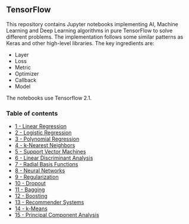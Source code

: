 ## TensorFlow

This repository contains Jupyter notebooks implementing AI, Machine Learning and Deep Learning algorithms in pure TensorFlow to solve different problems. The implementation follows some similar patterns as Keras and other high-level libraries. The key ingredients are: 

- Layer
- Loss 
- Metric 
- Optimizer
- Callback
- Model

The notebooks use Tensorflow 2.1. 

### Table of contents

* [1 - Linear Regression](https://github.com/bmarroc/tensorflow/blob/93cf85ace4aabeab560a2c8269890e15153620a9/1/tf_1.ipynb)
* [2 - Logistic Regression](https://github.com/bmarroc/tensorflow/blob/6362f6e2cf740b4efb6e960d55d4e2cc89832a88/2/tf_2.ipynb)
* [3 - Polynomial Regression](https://github.com/bmarroc/tensorflow/blob/6362f6e2cf740b4efb6e960d55d4e2cc89832a88/3/tf_3.ipynb)
* [4 - k-Nearest Neighbors](https://github.com/bmarroc/tensorflow/blob/6362f6e2cf740b4efb6e960d55d4e2cc89832a88/4/tf_4.ipynb)
* [5 - Support Vector Machines](https://github.com/bmarroc/tensorflow/blob/6362f6e2cf740b4efb6e960d55d4e2cc89832a88/5/tf_5.ipynb)
* [6 - Linear Discriminant Analysis](https://github.com/bmarroc/tensorflow/blob/9b24642cf1e1ca5986becb9712bf8d9f8022ab27/6/tf_6.ipynb)
* [7 - Radial Basis Functions](https://github.com/bmarroc/tensorflow/blob/5f16122e7f6e3d1b7cdc52c42b2572f6fc214e45/7/tf_7.ipynb)
* [8 - Neural Networks](https://github.com/bmarroc/tensorflow/blob/7296b7322705d95e4e47020eb0bcdeccb6943ec2/8/tf_8.ipynb)
* [9 - Regularization](https://github.com/bmarroc/tensorflow/blob/2af16bb3ec93be65a37806f692c8739444e35eae/9/tf_9.ipynb)
* [10 - Dropout](https://github.com/bmarroc/tensorflow/blob/8f7b0bc3b11e58f2dddfc7812d43020e32a93523/10/tf_10.ipynb)
* [11 - Bagging](https://github.com/bmarroc/tensorflow/blob/cb968bd55ce0610ba2044974aa8686155dfaa676/11/tf_11.ipynb)
* [12 - Boosting](https://github.com/bmarroc/tensorflow/blob/414c025b8a98dea52906ed14a2ae8a7277eb5053/12/tf_12.ipynb)
* [13 - Recommender Systems](https://github.com/bmarroc/tensorflow/blob/051fc241b81396adaa181e988e00924a1fa0a718/13/tf_13.ipynb)
* [14 - k-Means](https://github.com/bmarroc/tensorflow/blob/0d81dd1543e154514fc13a7875c86f23c4770db1/14/tf_14.ipynb)
* [15 - Principal Component Analysis](https://github.com/bmarroc/tensorflow/blob/2df8e10e043bc6772c61af4f1959a46b0690a9e5/15/tf_15.ipynb)

